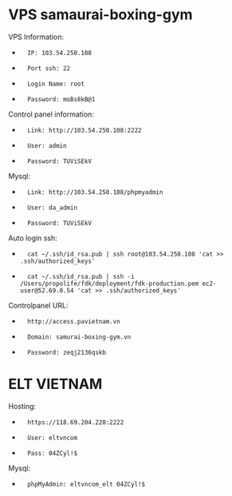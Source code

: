 VPS samaurai-boxing-gym
======
VPS Information:
-       IP: 103.54.250.108
-       Port ssh: 22
-       Login Name: root
-       Password: moBs8kB@1


Control panel information:
-       Link: http://103.54.250.108:2222
-       User: admin
-       Password: TUViSEkV


Mysql:
-       Link: http://103.54.250.108/phpmyadmin
-       User: da_admin
-       Password: TUViSEkV


Auto login ssh:


-       cat ~/.ssh/id_rsa.pub | ssh root@103.54.250.108 'cat >> .ssh/authorized_keys'
-       cat ~/.ssh/id_rsa.pub | ssh -i /Users/propolife/fdk/deployment/fdk-production.pem ec2-user@52.69.0.54 'cat >> .ssh/authorized_keys'


Controlpanel URL:
-       http://access.pavietnam.vn
-       Domain: samurai-boxing-gym.vn
-       Password: zeqj2136qskb




ELT VIETNAM
======

Hosting:
-       https://118.69.204.220:2222
-       User: eltvncom
-       Pass: 04ZCyl!$


Mysql:
-       phpMyAdmin: eltvncom_elt 04ZCyl!$